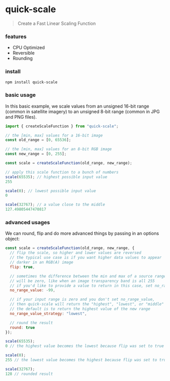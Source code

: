 # quick-scale
> Create a Fast Linear Scaling Function

### features
- CPU Optimized
- Reversible
- Rounding

### install
```bash
npm install quick-scale
```

### basic usage
In this basic example, we scale values from an unsigned 16-bit range
(common in satellite imagery) to an unsigned 8-bit range (common in JPG and PNG files).
```js
import { createScaleFunction } from "quick-scale";

// the [min, max] values for a 16-bit image
const old_range = [0, 65536];

// the [min, max] values for an 8-bit RGB image
const new_range = [0, 255];

const scale = createScaleFunction(old_range, new_range);

// apply this scale function to a bunch of numbers
scale(65535); // highest possible input value
255

scale(0); // lowest possible input value
0

scale(32767); // a value close to the middle
127.49805447470817
```

### advanced usages
We can round, flip and do more advanced things by passing in an options object:
```js
const scale = createScaleFunction(old_range, new_range, {
  // flip the scale, so higher and lower values are reversed
  // the typical use case is if you want higher data values to appear
  // darker in an RGB(A) image
  flip: true,

  // sometimes the difference between the min and max of a source range
  // will be zero, like when an image transparency band is all 255
  // if you'd like to provide a value to return in this case, set no_range_value
  no_range_value: -99,

  // if your input range is zero and you don't set no_range_value,
  // then quick-scale will return the "highest", "lowest", or "middle" value of the new range
  // the default is to return the highest value of the new range
  no_range_value_strategy: "lowest",

  // round the result
  round: true
});

scale(65535);
0 // the highest value becomes the lowest because flip was set to true

scale(0);
255 // the lowest value becomes the highest because flip was set to true

scale(32767);
128 // rounded result
```
